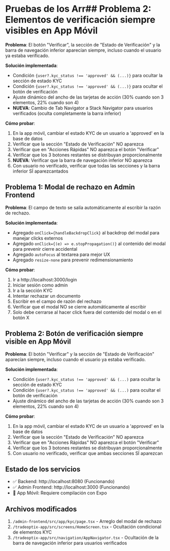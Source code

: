 # Pruebas de los Arr## Problema 2: Elementos de verificación siempre visibles en App Móvil
**Problema**: El botón "Verificar", la sección de "Estado de Verificación" y la barra de navegación inferior aparecían siempre, incluso cuando el usuario ya estaba verificado.

**Solución implementada**:
- Condición `{user?.kyc_status !== 'approved' && (...)}` para ocultar la sección de estado KYC
- Condición `{user?.kyc_status !== 'approved' && (...)}` para ocultar el botón de verificación
- Ajuste dinámico del ancho de las tarjetas de acción (30% cuando son 3 elementos, 22% cuando son 4)
- **NUEVA**: Cambio de Tab Navigator a Stack Navigator para usuarios verificados (oculta completamente la barra inferior)

**Cómo probar**:
1. En la app móvil, cambiar el estado KYC de un usuario a 'approved' en la base de datos
2. Verificar que la sección "Estado de Verificación" NO aparezca
3. Verificar que en "Acciones Rápidas" NO aparezca el botón "Verificar"
4. Verificar que los 3 botones restantes se distribuyan proporcionalmente
5. **NUEVA**: Verificar que la barra de navegación inferior NO aparezca
6. Con usuario no verificado, verificar que todas las secciones y la barra inferior SÍ aparezcantados

## Problema 1: Modal de rechazo en Admin Frontend
**Problema**: El campo de texto se salía automáticamente al escribir la razón de rechazo.

**Solución implementada**:
- Agregado `onClick={handleBackdropClick}` al backdrop del modal para manejar clicks externos
- Agregado `onClick={(e) => e.stopPropagation()}` al contenido del modal para prevenir cierre accidental
- Agregado `autoFocus` al textarea para mejor UX
- Agregado `resize-none` para prevenir redimensionamiento

**Cómo probar**:
1. Ir a http://localhost:3000/login
2. Iniciar sesión como admin
3. Ir a la sección KYC
4. Intentar rechazar un documento
5. Escribir en el campo de razón del rechazo
6. Verificar que el modal NO se cierre automáticamente al escribir
7. Solo debe cerrarse al hacer click fuera del contenido del modal o en el botón X

## Problema 2: Botón de verificación siempre visible en App Móvil
**Problema**: El botón "Verificar" y la sección de "Estado de Verificación" aparecían siempre, incluso cuando el usuario ya estaba verificado.

**Solución implementada**:
- Condición `{user?.kyc_status !== 'approved' && (...)` para ocultar la sección de estado KYC
- Condición `{user?.kyc_status !== 'approved' && (...)` para ocultar el botón de verificación
- Ajuste dinámico del ancho de las tarjetas de acción (30% cuando son 3 elementos, 22% cuando son 4)

**Cómo probar**:
1. En la app móvil, cambiar el estado KYC de un usuario a 'approved' en la base de datos
2. Verificar que la sección "Estado de Verificación" NO aparezca
3. Verificar que en "Acciones Rápidas" NO aparezca el botón "Verificar"
4. Verificar que los 3 botones restantes se distribuyan proporcionalmente
5. Con usuario no verificado, verificar que ambas secciones SÍ aparezcan

## Estado de los servicios
- ✅ Backend: http://localhost:8080 (Funcionando)
- ✅ Admin Frontend: http://localhost:3000 (Funcionando)
- 📱 App Móvil: Requiere compilación con Expo

## Archivos modificados
1. `/admin-frontend/src/app/kyc/page.tsx` - Arreglo del modal de rechazo
2. `/tradeoptix-app/src/screens/HomeScreen.tsx` - Ocultación condicional de elementos KYC
3. `/tradeoptix-app/src/navigation/AppNavigator.tsx` - Ocultación de la barra de navegación inferior para usuarios verificados